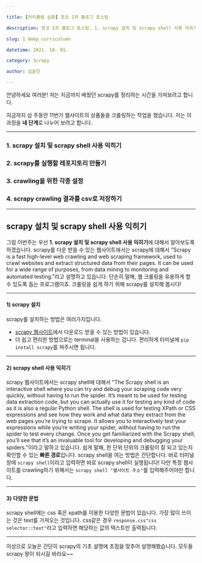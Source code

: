 ```yaml
---

title: [커리큘럼 심화] 쪼코 1차 블로그 포스팅

description: 쪼코 1차 블로그 포스팅, 1. scrapy 설치 및 scrapy shell 사용 익히기

slug: 1_deep_curriculumn

datetime: 2021. 10. 01.

category: Scrapy

author: 김윤진

---
```


안녕하세요 여러분!
저는 지금까지 배웠던 scrapy를 정리하는 시간을 가져보려고 합니다. 

지금까지 삼 주동안 11번가 웹사이트의 상품들을 크롤링하는 작업을 했습니다.
저는 이 과정을 **네 단계**로 나누어 보려고 합니다. 
***
### 1. scrapy 설치 및 scrapy shell 사용 익히기
### 2. scrapy를 실행할 레포지토리 만들기
### 3. crawling을 위한 각종 설정
### 4. scrapy crawling 결과를 csv로 저장하기
***
## scrapy 설치 및 scrapy shell 사용 익히기

그럼 이번주는 우선 **1. scrapy 설치 및 scrapy shell 사용 익히기**에 대해서 알아보도록 하겠습니다. 
scrapy를 다운 받을 수 있는 웹사이트에서는 scrapy에 대해서 "Scrapy is a fast high-level web crawling and web scraping framework, used to crawl websites and extract structured data from their pages. It can be used for a wide range of purposes, from data mining to monitoring and automated testing."라고 설명하고 있습니다. 단순히 말해, 웹 크롤링을 유용하게 할 수 있도록 돕는 프로그램이죠. 크롤링을 쉽게 하기 위해 scrapy를 설치해 봅시다!
***
#### 1) scrapy 설치
scrapy를 설치하는 방법은 여러가지입니다. 
- [scrapy 웹사이트](https://docs.scrapy.org/en/latest/)에서 다운로드 받을 수 있는 방법이 있습니다. 
- 더 쉽고 편리한 방법으로는 terminal을 사용하는 겁니다. 편리하게 터미널에 ```pip install scrapy```를 쳐주시면 됩니다. 
*** 
#### 2) scrapy shell 사용 익히기
scrapy 웹사이트에서는 scrapy shell에 대해서 "The Scrapy shell is an interactive shell where you can try and debug your scraping code very quickly, without having to run the spider. It’s meant to be used for testing data extraction code, but you can actually use it for testing any kind of code as it is also a regular Python shell. The shell is used for testing XPath or CSS expressions and see how they work and what data they extract from the web pages you’re trying to scrape. It allows you to interactively test your expressions while you’re writing your spider, without having to run the spider to test every change. Once you get familiarized with the Scrapy shell, you’ll see that it’s an invaluable tool for developing and debugging your spiders."이라고 말하고 있습니다. 쉽게 말해, 한 단위 단위의 크롤링이 잘 되고 있는지 확인할 수 있는 **빠른 경로**입니다. 
scrapy shell을 여는 방법은 간단합니다. 바로 터미널 창에 ```scrapy shell```이라고 입력하면 바로 scrapy shell이 실행됩니다!
다만 특정 웹사이트를 crawling하기 위해서는 ```scrapy shell "웹사이트 주소"```를 입력해주어야만 합니다. 
***
#### 3) 다양한 문법 
scrapy shell에는 css 혹은 xpath를 이용한 다양한 문법이 있습니다. 가장 많이 쓰이는 것은 text를 가져오는 것입니다. 
css같은 경우 ```response.css"css selector::text"```라고 입력하면 해당하는 값의 텍스트만 출력됩니다. 

---
이상으로 오늘은 간단히 scrapy의 기초 설명에 초점을 맞추어 설명해봤습니다. 
모두들 scrapy 왕이 되시길 바라요~~
